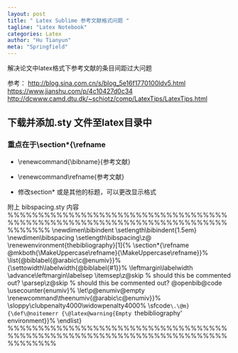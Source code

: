 ```yaml
---
layout: post
title: " Latex Sublime 参考文献格式问题 "
tagline: "Latex Notebook"
categories: Latex
author: "Hu Tianyun"
meta: "Springfield"
---
```


解决论文中latex格式下参考文献的条目间距过大问题

参考：
	http://blog.sina.com.cn/s/blog_5e16f1770100ldv5.html
	https://www.jianshu.com/p/4c10427d0c34
	http://dcwww.camd.dtu.dk/~schiotz/comp/LatexTips/LatexTips.html

## 下载并添加.sty 文件至latex目录中

### 重点在于\section*{\refname
 	 
 *  \renewcommand{\bibname}{参考文献}
 *  \renewcommand\refname{参考文献}

 *  修改section* 或是其他的标题，可以更改显示格式

附上 bibspacing.sty 内容
%%%%%%%%%%%%%%%%%%%%%%%%%%%%%%%%%%%%%%%%%%%%%%%%%%%%%%%%%%%%%%%%%%%%%%%%%%%%%%%
\newdimen\bibindent
\setlength\bibindent{1.5em}
\newdimen\bibspacing
\setlength\bibspacing\z@
\renewenvironment{thebibliography}[1]{%
\section*{\refname
\@mkboth{\MakeUppercase\refname}{\MakeUppercase\refname}}%
\list{\@biblabel{\@arabic\c@enumiv}}%
{\settowidth\labelwidth{\@biblabel{#1}}%
\leftmargin\labelwidth
\advance\leftmargin\labelsep 
\itemsep\z@skip % should this be commented out?
\parsep\z@skip % should this be commented out?
\@openbib@code
\usecounter{enumiv}%
\let\p@enumiv\@empty
\renewcommand\theenumiv{\@arabic\c@enumiv}}%
\sloppy\clubpenalty4000\widowpenalty4000%
\sfcode`\.\@m}
{\def\@noitemerr
{\@latex@warning{Empty `thebibliography' environment}}%
\endlist}
%%%%%%%%%%%%%%%%%%%%%%%%%%%%%%%%%%%%%%%%%%%%%%%%%%%%%%%%%%%%%%%%%%%%%%%%%%%%%%%%